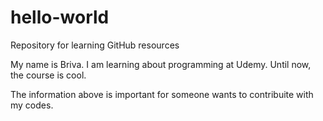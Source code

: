 # hello-world
Repository for learning GitHub resources

My name is Briva. I am learning about programming at Udemy. Until now, the course is cool.

The information above is important for someone wants to contribuite with my codes.
